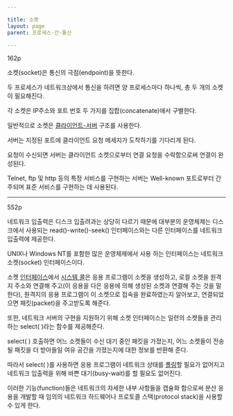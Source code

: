 ```yaml
---

title: 소켓
layout: page
parent: 프로세스-간-통신

---
```



162p

소켓(socket)은 통신의 극점(endpoint)을 뜻한다.

두 프로세스가 네트워크상에서 통신을 하려면 양 프로세스마다 하나씩, 총 두 개의 소켓이 필요해진다.

각 소켓은 IP주소와 포트 번호 두 가지를 집합(concatenate)애서 구별한다.

일반적으로 소켓은 [클라이언트-서버](클라이언트-서버.md) 구조를 사용한다. 

서버는 지정된 포트에 클라이언트 요청 메세지가 도착하기를 기다리게 된다.

요청이 수신되면 서버는 클라이언트 소켓으로부터 연결 요청을 수락함으로써 연결이 완성된다.

Telnet, ftp 및 http 등의 특정 서비스를 구현하는 서버는 Well-known 포트로부터 간주되며 표준 서비스를 구현하는 데 사용된다.

***

552p

네트워크 입출력은 디스크 입출려과는 상당히 다르기 때문에 대부분의 운영체제는 디스크에서 사용되는 read()-write()-seek() 인터페이스와는 다른 인터페이스를 네트워크 입출력에 제공한다.

UNIX나 Windows NT를 포함한 많은 운영체제에서 사용 하는 인터페이스는 네트워크 소켓(socket) 인터페이스이다.

소켓 [인터페이스](인터페이스.md)에서 [시스템 콜](시스템-콜.md)은 응용 프로그램이 소켓을 생성하고, 로컬 소켓을 원격지 주소와 연결해 주고(이 응용을 다은 응용에 의해 생성된 소켓과 연결해 주는 것을 말한다), 원격지의 응용 프로그램이 이 소켓으로 접속을 완료하였는지 알아보고, 연결되었으면 패킷(packet)을 주고받도록 해준다.

또한, 네트워크 서버의 구현을 지원하기 위해 소켓 인터페이스는 일련의 소켓들을 관리하는 select( )라는 함수를 제공해준다.

select( ) 호출하면 어느 소켓들이 수신 대기 중인 패킷을 가졌는지, 어느 소켓들이 전송될 패킷을 더 받아들일 여유 공간을 가졌는지에 대한 정보를 반환해 준다.

따라서 select( )를 사용하면 응용 프로그램이 네트워크 상태를 [폴링](폴링.md)할 필요가 없어지고 네트워크 입출력을 위해 바쁜 대기(busy-wait)를 할 필요도 없어진다.

이러한 기능(function)들은 네트워크의 자세한 내부 사항들을 캡슐화 함으로써 분산 응용을 개발할 때 임의의 네트워크 하드웨어나 프로토콜 스택(protocol stack)을 사용할 수 있게 한다.